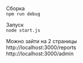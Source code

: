 Сборка  
`npm run debug`

Запуск  
`node start.js`

Можно зайти на 2 страницы  
http://localhost:3000/reports  
http://localhost:3000/admin